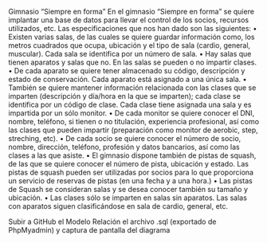 Gimnasio “Siempre en forma” En el gimnasio “Siempre en forma” se quiere implantar una base de datos para llevar el control de los socios, recursos utilizados, etc. Las especificaciones que nos han dado son las siguientes: • Existen varias salas, de las cuales se quiere guardar información como, los metros cuadrados que ocupa, ubicación y el tipo de sala (cardio, general, muscular). Cada sala se identifica por un número de sala. • Hay salas que tienen aparatos y salas que no. En las salas se pueden o no impartir clases. • De cada aparato se quiere tener almacenado su código, descripción y estado de conservación. Cada aparato está asignado a una única sala. • También se quiere mantener información relacionada con las clases que se imparten (descripción y día/hora en la que se imparten); cada clase se identifica por un código de clase. Cada clase tiene asignada una sala y es impartida por un sólo monitor. • De cada monitor se quiere conocer el DNI, nombre, teléfono, si tienen o no titulación, experiencia profesional, así como las clases que pueden impartir (preparación como monitor de aerobic, step, streching, etc). • De cada socio se quiere conocer el número de socio, nombre, dirección, teléfono, profesión y datos bancarios, así como las clases a las que asiste. • El gimnasio dispone también de pistas de squash, de las que se quiere conocer el número de pista, ubicación y estado. Las pistas de squash pueden ser utilizadas por socios para lo que proporciona un servicio de reservas de pistas (en una fecha y a una hora.) • Las pistas de Squash se consideran salas y se desea conocer también su tamaño y ubicación. • Las clases sólo se imparten en salas sin aparatos. Las salas con aparatos siguen clasificándose en sala de cardio, general, etc.

Subir a GitHub el Modelo Relación el archivo .sql (exportado de PhpMyadmin) y captura de pantalla del diagrama